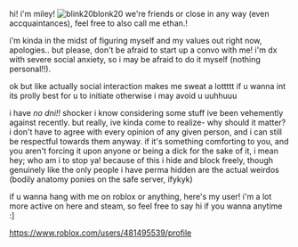 
hi! i'm miley! ![blink20blonk20](https://github.com/user-attachments/assets/647df360-0d40-4ca2-a5ac-b7fb62ae6998)
we're friends or close in any way (even accquaintances), feel free to also call me ethan.!

i'm kinda in the midst of figuring myself and my values out right now, apologies.. but please, don't be afraid to start up a convo with me! i'm dx with severe social anxiety, so i may be afraid to do it myself (nothing personal!!).

ok but like actually social interaction makes me sweat a lottttt if u wanna int its prolly best for u to initiate otherwise i may avoid u uuhhuuu

i have *no dni!!* shocker i know considering some stuff ive been vehemently against recently. but really, ive kinda come to realize- why should it matter? i don't have to agree with every opinion of any given person, and i can still be respectful towards them anyway. if it's something comforting to you, and you aren't forcing it upon anyone or being a dick for the sake of it, i mean hey; who am i to stop ya! because of this i hide and block freely, though genuinely like the only people i have perma hidden are the actual weirdos (bodily anatomy ponies on the safe server, ifykyk)

if u wanna hang with me on roblox or anything, here's my user! i'm a lot more active on here and steam, so feel free to say hi if you wanna anytime :]

https://www.roblox.com/users/481495539/profile
